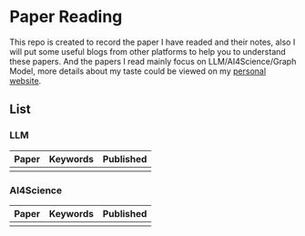 # Paper Reading

This repo is created to record the paper I have readed and their notes, also I will put some useful blogs from other platforms to help you to understand these papers. And the papers I read mainly focus on LLM/AI4Science/Graph Model, more details about my taste could be viewed on my [personal website](https://iamb3st.github.io/).

## List
### LLM
| Paper | Keywords | Published |
|:-------|:-------|:-------|
|  |  |  |

### AI4Science
| Paper | Keywords | Published |
|:-------|:-------|:-------|
|  |  |  |
